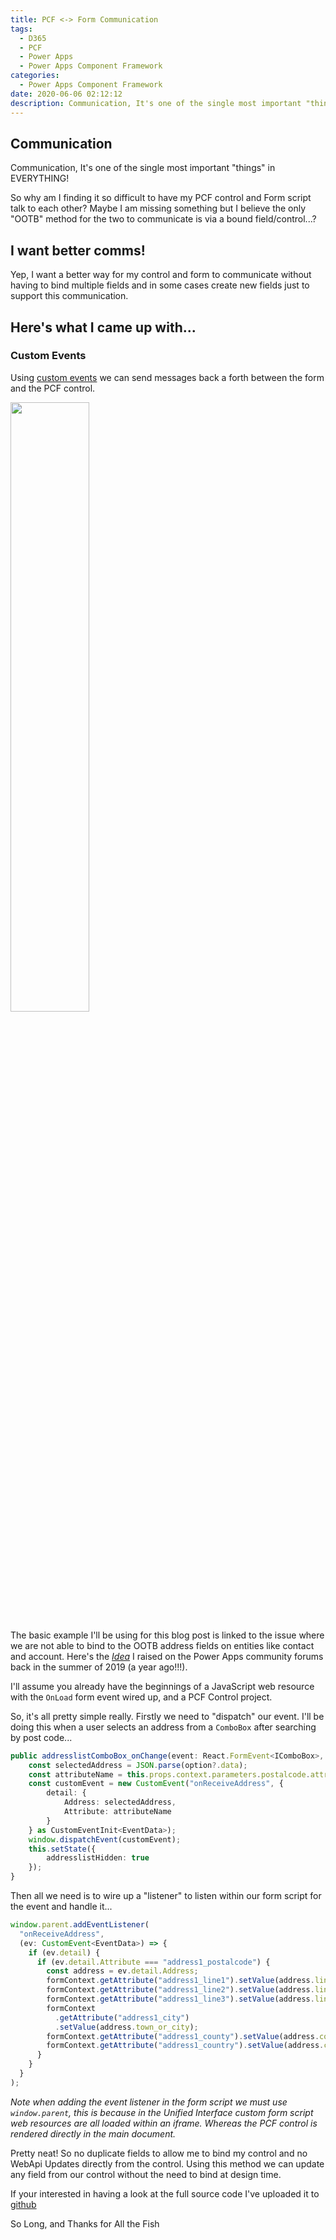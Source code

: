 ```yaml
---
title: PCF <-> Form Communication
tags:
  - D365
  - PCF
  - Power Apps
  - Power Apps Component Framework
categories:
  - Power Apps Component Framework
date: 2020-06-06 02:12:12
description: Communication, It's one of the single most important "things" in EVERYTHING! So why am I finding it so difficult to have my PCF control and Form script talk to each other? Maybe I am missing something but I believe the only "OOTB" method for the two to communicate is via a bound field/control...? So, here is my alternative...
---
```


## Communication

Communication, It's one of the single most important "things" in EVERYTHING!

So why am I finding it so difficult to have my PCF control and Form script talk to each other? Maybe I am missing something but I believe the only "OOTB" method for the two to communicate is via a bound field/control...?

## I want better comms!

Yep, I want a better way for my control and form to communicate without having to bind multiple fields and in some cases create new fields just to support this communication.

## Here's what I came up with...

### Custom Events

Using [custom events](https://developer.mozilla.org/en-US/docs/Web/Guide/Events/Creating_and_triggering_events) we can send messages back a forth between the form and the PCF control.

<img src="custom-events.svg" width="50%" class="mini-lightbox" />

The basic example I'll be using for this blog post is linked to the issue where we are not able to bind to the OOTB address fields on entities like contact and account. Here's the [_Idea_](https://powerusers.microsoft.com/t5/Power-Apps-Ideas/Enable-binding-to-OOB-Address-Fields/idi-p/302387) I raised on the Power Apps community forums back in the summer of 2019 (a year ago!!!).

I'll assume you already have the beginnings of a JavaScript web resource with the `OnLoad` form event wired up, and a PCF Control project.

So, it's all pretty simple really. Firstly we need to "dispatch" our event. I'll be doing this when a user selects an address from a `ComboBox` after searching by post code...

```typescript
public addresslistComboBox_onChange(event: React.FormEvent<IComboBox>, option?: IComboBoxOption | undefined, index?: number | undefined, value?: string | undefined): void {
    const selectedAddress = JSON.parse(option?.data);
    const attributeName = this.props.context.parameters.postalcode.attributes?.LogicalName;
    const customEvent = new CustomEvent("onReceiveAddress", {
        detail: {
            Address: selectedAddress,
            Attribute: attributeName
        }
    } as CustomEventInit<EventData>);
    window.dispatchEvent(customEvent);
    this.setState({
        addresslistHidden: true
    });
}
```

Then all we need is to wire up a "listener" to listen within our form script for the event and handle it...

```typescript
window.parent.addEventListener(
  "onReceiveAddress",
  (ev: CustomEvent<EventData>) => {
    if (ev.detail) {
      if (ev.detail.Attribute === "address1_postalcode") {
        const address = ev.detail.Address;
        formContext.getAttribute("address1_line1").setValue(address.line_1);
        formContext.getAttribute("address1_line2").setValue(address.line_2);
        formContext.getAttribute("address1_line3").setValue(address.line_3);
        formContext
          .getAttribute("address1_city")
          .setValue(address.town_or_city);
        formContext.getAttribute("address1_county").setValue(address.county);
        formContext.getAttribute("address1_country").setValue(address.country);
      }
    }
  }
);
```

_Note when adding the event listener in the form script we must use `window.parent`, this is because in the Unified Interface custom form script web resources are all loaded within an iframe. Whereas the PCF control is rendered directly in the main document._

Pretty neat! So no duplicate fields to allow me to bind my control and no WebApi Updates directly from the control. Using this method we can update any field from our control without the need to bind at design time.

If your interested in having a look at the full source code I've uploaded it to [github](https://github.com/OliverFlint/PCF-UK-Address-Lookup)

So Long, and Thanks for All the Fish
